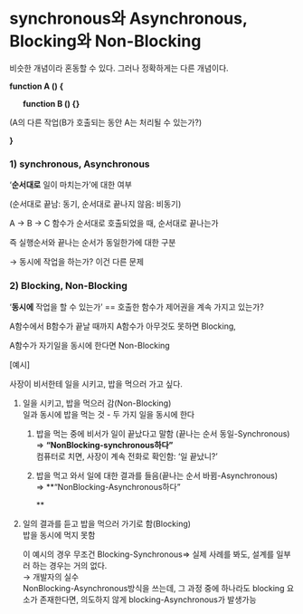 # synchronous와 Asynchronous, Blocking와 Non-Blocking

비슷한 개념이라 혼동할 수 있다. 그러나 정확하게는 다른 개념이다.

**function A () {**

      **function B () {}**

(A의 다른 작업(B가 호출되는 동안 A는 처리될 수 있는가?)

**}**

### **1) synchronous, Asynchronous**

‘**순서대로** 일이 마치는가’에 대한 여부

(순서대로 끝남: 동기, 순서대로 끝나지 않음: 비동기)

A → B → C 함수가 순서대로 호출되었을 때, 순서대로 끝나는가

즉 실행순서와 끝나는 순서가 동일한가에 대한 구분

→ 동시에 작업을 하는가? 이건 다른 문제

### **2) Blocking, Non-Blocking**

‘**동시에** 작업을 할 수 있는가’ == 호출한 함수가 제어권을 계속 가지고 있는가?

A함수에서 B함수가 끝날 때까지 A함수가 아무것도 못하면 Blocking,

A함수가 자기일을 동시에 한다면 Non-Blocking

\[예시\]

사장이 비서한테 일을 시키고, 밥을 먹으러 가고 싶다.

1.  일을 시키고, 밥을 먹으러 감(Non-Blocking)  
    일과 동시에 밥을 먹는 것 - 두 가지 일을 동시에 한다
    1.  밥을 먹는 중에 비서가 일이 끝났다고 말함 (끝나는 순서 동일-Synchronous)  
        ⇒ **“NonBlocking-synchronous하다”**  
        컴퓨터로 치면, 사장이 계속 전화로 확인함: ‘일 끝났니?’
    2.  밥을 먹고 와서 일에 대한 결과를 들음(끝나는 순서 바뀜-Asynchronous)  
        ⇒ **“NonBlocking-Asynchronous하다”  
          
        **
2.  일의 결과를 듣고 밥을 먹으러 가기로 함(Blocking)  
    밥을 동시에 먹지 못함   
      
    이 예시의 경우 무조건 Blocking-Synchronous⇒ 실제 사례를 봐도, 설계를 일부러 하는 경우는 거의 없다.  
    → 개발자의 실수  
    NonBlocking-Asynchronous방식을 쓰는데, 그 과정 중에 하나라도 blocking 요소가 존재한다면, 의도하지 않게 blocking-Asynchronous가 발생가능